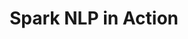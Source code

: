 ---
layout: demopage
title: Spark NLP in Action
full_width: true
permalink: /financial_relation_extraction
key: demo
license: false
show_edit_on_github: false
show_date: false
data:
  sections:  
    - title: Spark NLP for Finance
      excerpt: Financial Relation Extraction
      secheader: yes
      secheader:
        - title: Spark NLP for Finance
          subtitle: Financial Relation Extraction
          activemenu: financial_relation_extraction
      source: yes
      source: 
        - title: Extract Relations between ORGS/PRODS and their ALIASES  
          id: extract_relations_between_orgs_prods_aliases 
          image: 
              src: /assets/images/Extract_Relations_between_Parties.svg
          image2: 
              src: /assets/images/Extract_Relations_between_Parties_f.svg
          excerpt: This model uses Entity Recognition to identify ORG (Companies), PRODUCT (Products) and their ALIAS in financial documents. 
          actions:
          - text: Live Demo
            type: normal
            url: https://demo.johnsnowlabs.com/finance/FINRE_ALIAS/
          - text: Colab Netbook
            type: blue_btn
            url:                 
---